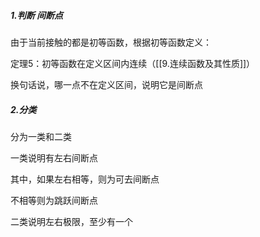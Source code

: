 ##### 1.判断 间断点
由于当前接触的都是初等函数，根据初等函数定义：

定理5：初等函数在定义区间内连续（[[9.连续函数及其性质]]）

换句话说，哪一点不在定义区间，说明它是间断点
##### 2.分类
分为一类和二类

一类说明有左右间断点

其中，如果左右相等，则为可去间断点

不相等则为跳跃间断点

二类说明左右极限，至少有一个
